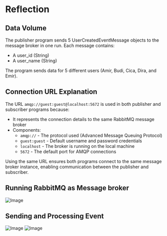 # Reflection

## Data Volume
The publisher program sends 5 UserCreatedEventMessage objects to the message broker in one run. Each message contains:
- A user_id (String)
- A user_name (String)

The program sends data for 5 different users (Amir, Budi, Cica, Dira, and Emir).

## Connection URL Explanation
The URL `amqp://guest:guest@localhost:5672` is used in both publisher and subscriber programs because:
- It represents the connection details to the same RabbitMQ message broker
- Components:
  - `amqp://` - The protocol used (Advanced Message Queuing Protocol)
  - `guest:guest` - Default username and password credentials
  - `localhost` - The broker is running on the local machine
  - `5672` - The default port for AMQP connections

Using the same URL ensures both programs connect to the same message broker instance, enabling communication between the publisher and subscriber.

## Running RabbitMQ as Message broker

![Image](https://github.com/user-attachments/assets/46e969af-9d3c-46bc-bfe5-4c859cf42961)

## Sending and Processing Event

![Image](https://github.com/user-attachments/assets/63204fe2-5d19-47bf-8fbe-82ea6415b00b)
![Image](https://github.com/user-attachments/assets/b84ad69d-7d4d-428c-807a-fd16b45094d1)